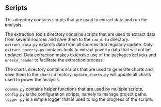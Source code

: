 ## Scripts

This directory contains scripts that are used to extract data and run
the analysis.

The extraction_tools directory contains scripts that are used to extract
data from several sources and save them to the `raw_data` directory.
`extract_data.py` extarcts data from all sources that regularly
update. Only `extract_poverty.py` contains tools to extract poverty
data that will not be updated. Data extraction makes extensive use
of the packages `bblocks` and `unesco_reader` to facilitate the extraction
process.

The charts directory contains scripts that are used to generate charts
and save them to the `charts` directory. `update_charts.py` will update
all charts used to power the analysis.

`common.py` contains helper functions that are used by multiple scripts.
`config.py` is the configuration scripts, namely to manage project paths.
`logger.py` is a simple logger that is used to log the progress of the
scripts.
